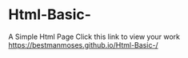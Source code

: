 # Html-Basic-
A Simple Html Page
Click this link to view your work https://bestmanmoses.github.io/Html-Basic-/
